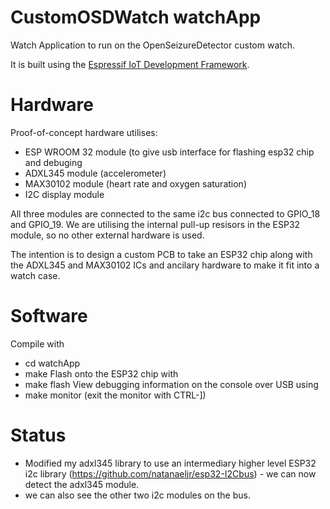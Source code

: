 CustomOSDWatch watchApp
=======================

Watch Application to run on the OpenSeizureDetector custom watch.

It is built using the [Espressif IoT Development Framework](https://github.com/espressif/esp-idf).

Hardware
========

Proof-of-concept hardware utilises:
  * ESP WROOM 32 module (to give usb interface for flashing esp32 chip and debuging
  * ADXL345 module (accelerometer)
  * MAX30102 module (heart rate and oxygen saturation)
  * I2C display module

All three modules are connected to the same i2c bus connected to GPIO_18 and GPIO_19.  We are utilising the internal pull-up resisors in the ESP32 module, so no other external hardware is used.

The intention is to design a custom PCB to take an ESP32 chip along with the ADXL345 and MAX30102 ICs and ancilary hardware to make it fit into a watch case.

Software
========
Compile with
- cd watchApp
- make
Flash onto the ESP32 chip with
- make flash
View debugging information on the console over USB using
- make monitor
(exit the monitor with CTRL-])

Status
======
- Modified my adxl345 library to use an intermediary higher level ESP32 i2c
library (https://github.com/natanaeljr/esp32-I2Cbus) - we can now detect the adxl345 module.
- we can also see the other two i2c modules on the bus.

